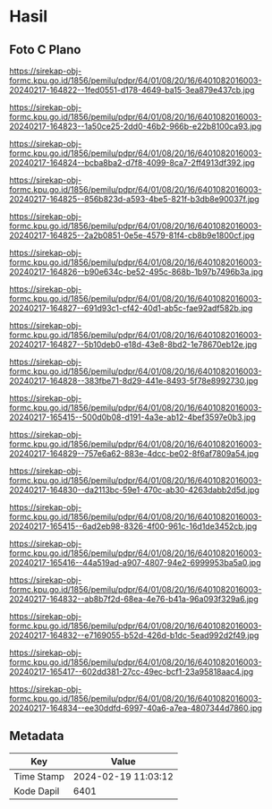 # Hasil

## Foto C Plano

https://sirekap-obj-formc.kpu.go.id/1856/pemilu/pdpr/64/01/08/20/16/6401082016003-20240217-164822--1fed0551-d178-4649-ba15-3ea879e437cb.jpg

https://sirekap-obj-formc.kpu.go.id/1856/pemilu/pdpr/64/01/08/20/16/6401082016003-20240217-164823--1a50ce25-2dd0-46b2-966b-e22b8100ca93.jpg

https://sirekap-obj-formc.kpu.go.id/1856/pemilu/pdpr/64/01/08/20/16/6401082016003-20240217-164824--bcba8ba2-d7f8-4099-8ca7-2ff4913df392.jpg

https://sirekap-obj-formc.kpu.go.id/1856/pemilu/pdpr/64/01/08/20/16/6401082016003-20240217-164825--856b823d-a593-4be5-821f-b3db8e90037f.jpg

https://sirekap-obj-formc.kpu.go.id/1856/pemilu/pdpr/64/01/08/20/16/6401082016003-20240217-164825--2a2b0851-0e5e-4579-81f4-cb8b9e1800cf.jpg

https://sirekap-obj-formc.kpu.go.id/1856/pemilu/pdpr/64/01/08/20/16/6401082016003-20240217-164826--b90e634c-be52-495c-868b-1b97b7496b3a.jpg

https://sirekap-obj-formc.kpu.go.id/1856/pemilu/pdpr/64/01/08/20/16/6401082016003-20240217-164827--691d93c1-cf42-40d1-ab5c-fae92adf582b.jpg

https://sirekap-obj-formc.kpu.go.id/1856/pemilu/pdpr/64/01/08/20/16/6401082016003-20240217-164827--5b10deb0-e18d-43e8-8bd2-1e78670eb12e.jpg

https://sirekap-obj-formc.kpu.go.id/1856/pemilu/pdpr/64/01/08/20/16/6401082016003-20240217-164828--383fbe71-8d29-441e-8493-5f78e8992730.jpg

https://sirekap-obj-formc.kpu.go.id/1856/pemilu/pdpr/64/01/08/20/16/6401082016003-20240217-165415--500d0b08-d191-4a3e-ab12-4bef3597e0b3.jpg

https://sirekap-obj-formc.kpu.go.id/1856/pemilu/pdpr/64/01/08/20/16/6401082016003-20240217-164829--757e6a62-883e-4dcc-be02-8f6af7809a54.jpg

https://sirekap-obj-formc.kpu.go.id/1856/pemilu/pdpr/64/01/08/20/16/6401082016003-20240217-164830--da2113bc-59e1-470c-ab30-4263dabb2d5d.jpg

https://sirekap-obj-formc.kpu.go.id/1856/pemilu/pdpr/64/01/08/20/16/6401082016003-20240217-165415--6ad2eb98-8326-4f00-961c-16d1de3452cb.jpg

https://sirekap-obj-formc.kpu.go.id/1856/pemilu/pdpr/64/01/08/20/16/6401082016003-20240217-165416--44a519ad-a907-4807-94e2-6999953ba5a0.jpg

https://sirekap-obj-formc.kpu.go.id/1856/pemilu/pdpr/64/01/08/20/16/6401082016003-20240217-164832--ab8b7f2d-68ea-4e76-b41a-96a093f329a6.jpg

https://sirekap-obj-formc.kpu.go.id/1856/pemilu/pdpr/64/01/08/20/16/6401082016003-20240217-164832--e7169055-b52d-426d-b1dc-5ead992d2f49.jpg

https://sirekap-obj-formc.kpu.go.id/1856/pemilu/pdpr/64/01/08/20/16/6401082016003-20240217-165417--602dd381-27cc-49ec-bcf1-23a95818aac4.jpg

https://sirekap-obj-formc.kpu.go.id/1856/pemilu/pdpr/64/01/08/20/16/6401082016003-20240217-164834--ee30ddfd-6997-40a6-a7ea-4807344d7860.jpg


## Metadata

| Key        | Value               |
| ---------- | ------------------- |
| Time Stamp | 2024-02-19 11:03:12 |
| Kode Dapil | 6401                |



